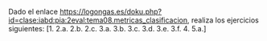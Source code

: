 Dado el enlace https://logongas.es/doku.php?id=clase:iabd:pia:2eval:tema08.metricas_clasificacion, realiza los ejercicios siguientes:
[1.
2.a.
2.b.
2.c.
3.a.
3.b.
3.c.
3.d.
3.e.
3.f.
4.
5.a.]
